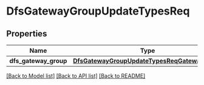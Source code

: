 # DfsGatewayGroupUpdateTypesReq

## Properties
Name | Type | Description | Notes
------------ | ------------- | ------------- | -------------
**dfs_gateway_group** | [**DfsGatewayGroupUpdateTypesReqGatewayGroup**](DfsGatewayGroupUpdateTypesReqGatewayGroup.md) |  | 

[[Back to Model list]](../README.md#documentation-for-models) [[Back to API list]](../README.md#documentation-for-api-endpoints) [[Back to README]](../README.md)


